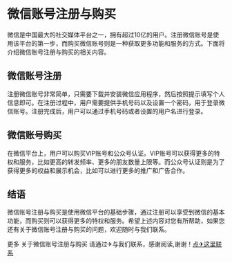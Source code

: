 # 微信账号注册与购买

微信是中国最大的社交媒体平台之一，拥有超过10亿的用户。注册微信账号是使用该平台的第一步，而购买微信账号则是一种获取更多功能和服务的方式。下面将介绍微信账号注册与购买的相关内容。

## 微信账号注册

注册微信账号非常简单，只需要下载并安装微信应用程序，然后按照提示填写个人信息即可。在注册过程中，用户需要提供手机号码以及设置一个密码，用于登录微信账号。注册完成后，用户可以通过手机号码或者设置的用户名进行登录。

## 微信账号购买

在微信平台上，用户可以购买VIP账号和公众号认证。VIP账号可以获得更多的特权和服务，比如更高的转发频率、更多的朋友数量上限等。而公众号认证则是为了获得更多的权益和展示机会，比如可以进行更多的推广和广告合作。

## 结语

微信账号注册与购买是使用微信平台的基础步骤，通过注册可以享受到微信的基本功能，而购买则可以获得更多的特权和服务。希望上述内容对您有所帮助，如果您还有关于微信账号注册与购买的问题，欢迎随时与我们联系。

更多 关于微信账号注册与购买 请通过✈与我们联系，感谢阅读,谢谢！[点✈这里联系](https://lm.k02.cc)